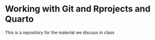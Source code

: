 
# Working with Git and Rprojects and Quarto

<!-- badges: start -->
<!-- badges: end -->

This is a repository for the material we discuss in class
